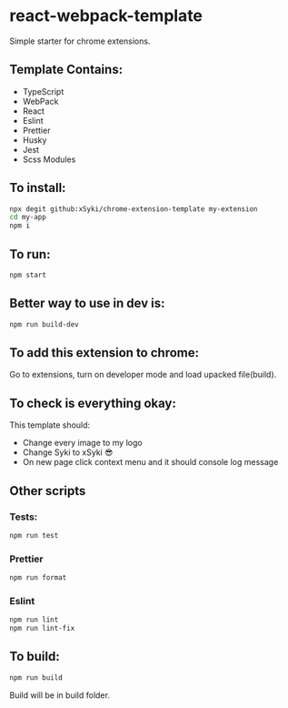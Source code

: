 # react-webpack-template

Simple starter for chrome extensions.

## Template Contains:

- TypeScript
- WebPack
- React
- Eslint
- Prettier
- Husky
- Jest
- Scss Modules

## To install:

```bash
npx degit github:xSyki/chrome-extension-template my-extension
cd my-app
npm i
```

## To run:

```bash
npm start
```

## Better way to use in dev is:

```bash
npm run build-dev
```

## To add this extension to chrome:
Go to extensions, turn on developer mode and load upacked file(build).

## To check is everything okay:
This template should:
- Change every image to my logo
- Change Syki to xSyki 😎
- On new page click context menu and it should console log message

## Other scripts

### Tests:

```bash
npm run test
```

### Prettier

```bash
npm run format
```

### Eslint

```bash
npm run lint
npm run lint-fix
```

## To build:

```bash
npm run build
```

Build will be in build folder.
